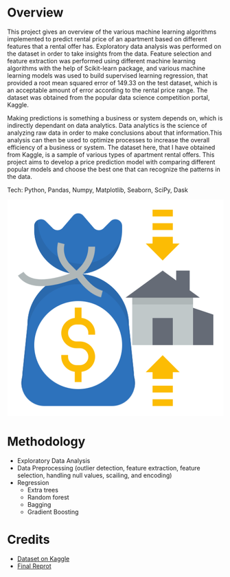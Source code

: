 # Overview
This project gives an overview of the various machine learning algorithms implemented to predict rental price of an apartment based on different features that a rental offer has. Exploratory data analysis was performed on the dataset in order to take insights from the data. Feature selection and feature extraction was performed using different machine learning algorithms with the help of Scikit-learn package, and various machine learning models was used to build supervised learning regression, that provided a root mean squared error of 149.33 on the test dataset, which is an acceptable amount of error according to the rental price range. The dataset was obtained from the popular data science competition portal, Kaggle.

Making predictions is something a business or system depends on, which is indirectly dependant on data analytics. Data analytics is the science of analyzing raw data in order to make conclusions about that information.This analysis can then be used to optimize processes to increase the overall efficiency of a business or system. The dataset here, that I have obtained from Kaggle, is a sample of various types of apartment rental offers. This project aims to develop a price prediction model with comparing different popular models and choose the best one that can recognize the patterns in the data.

Tech: Python, Pandas, Numpy, Matplotlib, Seaborn, SciPy, Dask

![](images/icon.png)

# Methodology
- Exploratory Data Analysis
- Data Preprocessing (outlier detection, feature extraction, feature selection, handling null values, scailing, and encoding)
- Regression
    - Extra trees
    - Random forest
    - Bagging
    - Gradient Boosting

# Credits
- [Dataset on Kaggle](https://www.kaggle.com/datasets/corrieaar/apartment-rental-offers-in-germany)
- [Final Reprot](report.pdf)